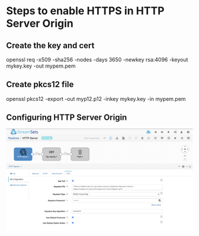 # Steps to enable HTTPS in HTTP Server Origin


## Create the key and cert
openssl req -x509 -sha256 -nodes -days 3650 -newkey rsa:4096 -keyout mykey.key -out mypem.pem


## Create pkcs12 file
openssl pkcs12 -export -out myp12.p12 -inkey mykey.key -in mypem.pem


## Configuring HTTP Server Origin
![Image of Pipeline config](test/httpserverconfig.png)
